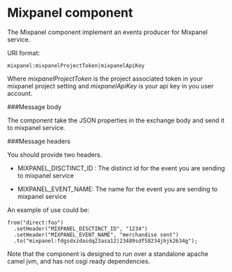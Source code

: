 Mixpanel component
=====================================

The Mixpanel component implement an events producer for Mixpanel service.

URI format:

    mixpanel:mixpanelProjectToken|mixpanelApiKey


 Where *mixpanelProjectToken* is the project associated token in your mixpanel project setting and *mixpanelApiKey* is your api key in you user account.
 
###Message body

 The component take the JSON properties in the exchange body and send it to mixpanel service.
 
###Message headers
 
You should provide two headers.

- MIXPANEL_DISCTINCT_ID : The distinct id for the event you are sending to mixpanel service

- MIXPANEL_EVENT_NAME: The name for the event you are sending to mixpanel service

An example of use could be:

    from("direct:foo")
      .setHeader("MIXPANEL_DISCTINCT_ID", "1234")
      .setHeader("MIXPANEL_EVENT_NAME", "merchandise sent")
      .to("mixpanel:fdgsdxzdasdq23asa12|23489sdf58234jhjk2634g");
      
Note that the component is designed to run over a standalone apache camel jvm, and has not osgi ready dependencies.
      